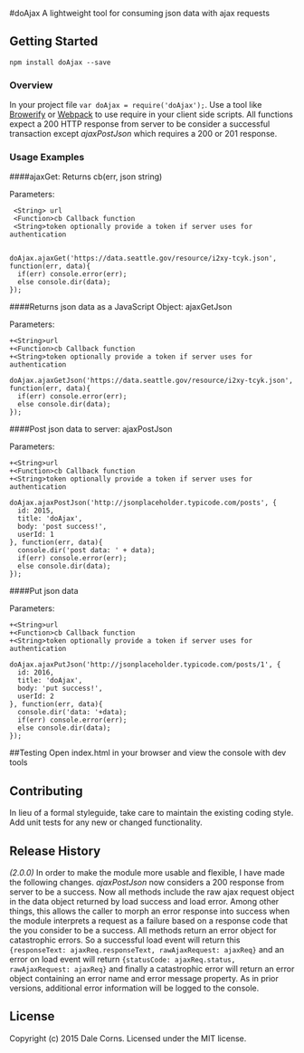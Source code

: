 #doAjax
A lightweight tool for consuming json data with ajax requests

## Getting Started

```shell
npm install doAjax --save
```

### Overview
In your project file `var doAjax = require('doAjax');`.
Use a tool like [Browerify](http://browserify.org/) or [Webpack](https://webpack.github.io/) to use require in your client side scripts.
All functions expect a 200 HTTP response from server to be consider a successful transaction except *ajaxPostJson* which requires a 200 or 201 response.

### Usage Examples
####ajaxGet: Returns cb(err, json string)

Parameters:

     <String> url
     <Function>cb Callback function
     <String>token optionally provide a token if server uses for authentication


    doAjax.ajaxGet('https://data.seattle.gov/resource/i2xy-tcyk.json', function(err, data){
      if(err) console.error(err);
      else console.dir(data);
    });

####Returns json data as a JavaScript Object: ajaxGetJson

Parameters:

    +<String>url
    +<Function>cb Callback function
    +<String>token optionally provide a token if server uses for authentication

    doAjax.ajaxGetJson('https://data.seattle.gov/resource/i2xy-tcyk.json', function(err, data){
      if(err) console.error(err);
      else console.dir(data);
    });

####Post json data to server: ajaxPostJson

Parameters:

    +<String>url
    +<Function>cb Callback function
    +<String>token optionally provide a token if server uses for authentication

    doAjax.ajaxPostJson('http://jsonplaceholder.typicode.com/posts', {
      id: 2015,
      title: 'doAjax',
      body: 'post success!',
      userId: 1
    }, function(err, data){
      console.dir('post data: ' + data);
      if(err) console.error(err);
      else console.dir(data);
    });

####Put json data

Parameters:

    +<String>url
    +<Function>cb Callback function
    +<String>token optionally provide a token if server uses for authentication

    doAjax.ajaxPutJson('http://jsonplaceholder.typicode.com/posts/1', {
      id: 2016,
      title: 'doAjax',
      body: 'put success!',
      userId: 2
    }, function(err, data){
      console.dir('data: '+data);
      if(err) console.error(err);
      else console.dir(data);
    });

##Testing
Open index.html in your browser and view the console with dev tools
    
## Contributing
In lieu of a formal styleguide, take care to maintain the existing coding style. Add unit tests for any new or changed functionality.

## Release History
_(2.0.0)_ In order to make the module more usable and flexible, I have made the following changes. *ajaxPostJson* now considers a 200 response from server to be a success. Now all methods include the raw ajax request object in the data object returned by load success and load error. Among other things, this allows the caller to morph an error response into success when the module interprets a request as a failure based on a response code that the you consider to be a success. All methods return an error object for catastrophic errors. So a successful load event will return this `{responseText: ajaxReq.responseText, rawAjaxRequest: ajaxReq}` and an error on load event will return `{statusCode: ajaxReq.status, rawAjaxRequest: ajaxReq}` and finally a catastrophic error will return an error object containing an error name and error message property. As in prior versions, additional error information will be logged to the console.

## License
Copyright (c) 2015 Dale Corns. Licensed under the MIT license.